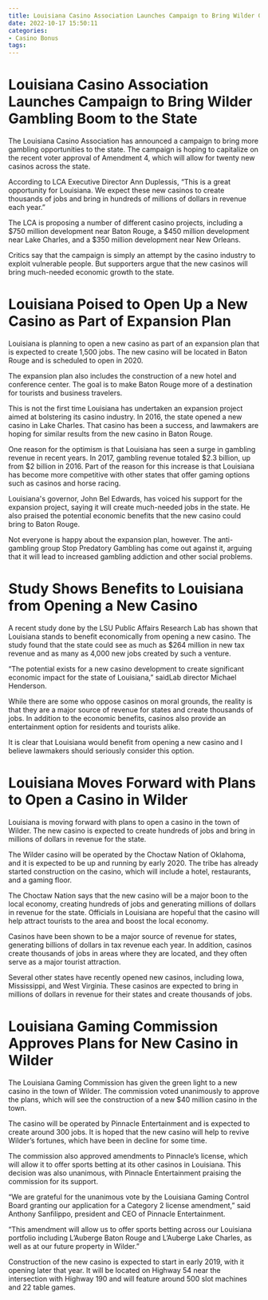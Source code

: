 ```yaml
---
title: Louisiana Casino Association Launches Campaign to Bring Wilder Gambling Boom to the State 
date: 2022-10-17 15:50:11
categories:
- Casino Bonus
tags:
---
```



#  Louisiana Casino Association Launches Campaign to Bring Wilder Gambling Boom to the State 

The Louisiana Casino Association has announced a campaign to bring more gambling opportunities to the state. The campaign is hoping to capitalize on the recent voter approval of Amendment 4, which will allow for twenty new casinos across the state.

According to LCA Executive Director Ann Duplessis, “This is a great opportunity for Louisiana. We expect these new casinos to create thousands of jobs and bring in hundreds of millions of dollars in revenue each year.”

The LCA is proposing a number of different casino projects, including a $750 million development near Baton Rouge, a $450 million development near Lake Charles, and a $350 million development near New Orleans.

Critics say that the campaign is simply an attempt by the casino industry to exploit vulnerable people. But supporters argue that the new casinos will bring much-needed economic growth to the state.

#  Louisiana Poised to Open Up a New Casino as Part of Expansion Plan 

Louisiana is planning to open a new casino as part of an expansion plan that is expected to create 1,500 jobs. The new casino will be located in Baton Rouge and is scheduled to open in 2020.

The expansion plan also includes the construction of a new hotel and conference center. The goal is to make Baton Rouge more of a destination for tourists and business travelers.

This is not the first time Louisiana has undertaken an expansion project aimed at bolstering its casino industry. In 2016, the state opened a new casino in Lake Charles. That casino has been a success, and lawmakers are hoping for similar results from the new casino in Baton Rouge.

One reason for the optimism is that Louisiana has seen a surge in gambling revenue in recent years. In 2017, gambling revenue totaled $2.3 billion, up from $2 billion in 2016. Part of the reason for this increase is that Louisiana has become more competitive with other states that offer gaming options such as casinos and horse racing.

Louisiana's governor, John Bel Edwards, has voiced his support for the expansion project, saying it will create much-needed jobs in the state. He also praised the potential economic benefits that the new casino could bring to Baton Rouge.

Not everyone is happy about the expansion plan, however. The anti-gambling group Stop Predatory Gambling has come out against it, arguing that it will lead to increased gambling addiction and other social problems.

#  Study Shows Benefits to Louisiana from Opening a New Casino 

A recent study done by the LSU Public Affairs Research Lab has shown that Louisiana stands to benefit economically from opening a new casino. The study found that the state could see as much as $264 million in new tax revenue and as many as 4,000 new jobs created by such a venture.

“The potential exists for a new casino development to create significant economic impact for the state of Louisiana,” saidLab director Michael Henderson.

While there are some who oppose casinos on moral grounds, the reality is that they are a major source of revenue for states and create thousands of jobs. In addition to the economic benefits, casinos also provide an entertainment option for residents and tourists alike.

It is clear that Louisiana would benefit from opening a new casino and I believe lawmakers should seriously consider this option.

#  Louisiana Moves Forward with Plans to Open a Casino in Wilder 

Louisiana is moving forward with plans to open a casino in the town of Wilder. The new casino is expected to create hundreds of jobs and bring in millions of dollars in revenue for the state.

The Wilder casino will be operated by the Choctaw Nation of Oklahoma, and it is expected to be up and running by early 2020. The tribe has already started construction on the casino, which will include a hotel, restaurants, and a gaming floor.

The Choctaw Nation says that the new casino will be a major boon to the local economy, creating hundreds of jobs and generating millions of dollars in revenue for the state. Officials in Louisiana are hopeful that the casino will help attract tourists to the area and boost the local economy.

Casinos have been shown to be a major source of revenue for states, generating billions of dollars in tax revenue each year. In addition, casinos create thousands of jobs in areas where they are located, and they often serve as a major tourist attraction.

Several other states have recently opened new casinos, including Iowa, Mississippi, and West Virginia. These casinos are expected to bring in millions of dollars in revenue for their states and create thousands of jobs.

#  Louisiana Gaming Commission Approves Plans for New Casino in Wilder

The Louisiana Gaming Commission has given the green light to a new casino in the town of Wilder. The commission voted unanimously to approve the plans, which will see the construction of a new $40 million casino in the town.

The casino will be operated by Pinnacle Entertainment and is expected to create around 300 jobs. It is hoped that the new casino will help to revive Wilder’s fortunes, which have been in decline for some time.

The commission also approved amendments to Pinnacle’s license, which will allow it to offer sports betting at its other casinos in Louisiana. This decision was also unanimous, with Pinnacle Entertainment praising the commission for its support.

“We are grateful for the unanimous vote by the Louisiana Gaming Control Board granting our application for a Category 2 license amendment,” said Anthony Sanfilippo, president and CEO of Pinnacle Entertainment.

“This amendment will allow us to offer sports betting across our Louisiana portfolio including L’Auberge Baton Rouge and L’Auberge Lake Charles, as well as at our future property in Wilder.”

Construction of the new casino is expected to start in early 2019, with it opening later that year. It will be located on Highway 54 near the intersection with Highway 190 and will feature around 500 slot machines and 22 table games.